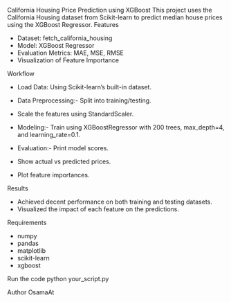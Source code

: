 California Housing Price Prediction using XGBoost
This project uses the California Housing dataset from Scikit-learn to predict median house prices using the XGBoost Regressor.
Features
- Dataset: fetch_california_housing
- Model: XGBoost Regressor
- Evaluation Metrics: MAE, MSE, RMSE
- Visualization of Feature Importance

Workflow
- Load Data: Using Scikit-learn’s built-in dataset.
- Data Preprocessing:- Split into training/testing.
- Scale the features using StandardScaler.

- Modeling:- Train using XGBoostRegressor with 200 trees, max_depth=4, and learning_rate=0.1.

- Evaluation:- Print model scores.
- Show actual vs predicted prices.
- Plot feature importances.


Results
- Achieved decent performance on both training and testing datasets.
- Visualized the impact of each feature on the predictions.

Requirements
- numpy
- pandas
- matplotlib
- scikit-learn
- xgboost

Run the code
python your_script.py

Author OsamaAt
